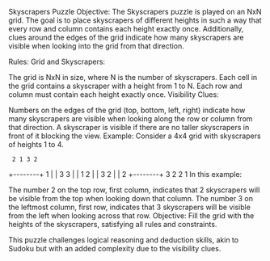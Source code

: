 Skyscrapers Puzzle
Objective:
The Skyscrapers puzzle is played on an NxN grid. The goal is to place skyscrapers of different heights in such a way that every row and column contains each height exactly once. Additionally, clues around the edges of the grid indicate how many skyscrapers are visible when looking into the grid from that direction.

Rules:
Grid and Skyscrapers:

The grid is NxN in size, where N is the number of skyscrapers.
Each cell in the grid contains a skyscraper with a height from 1 to N.
Each row and column must contain each height exactly once.
Visibility Clues:

Numbers on the edges of the grid (top, bottom, left, right) indicate how many skyscrapers are visible when looking along the row or column from that direction.
A skyscraper is visible if there are no taller skyscrapers in front of it blocking the view.
Example:
Consider a 4x4 grid with skyscrapers of heights 1 to 4.

     2 1 3 2
   +--------+
 1 |        | 3
 3 |        | 1
 2 |        | 3
 2 |        | 2
   +--------+
     3 2 2 1
In this example:

The number 2 on the top row, first column, indicates that 2 skyscrapers will be visible from the top when looking down that column.
The number 3 on the leftmost column, first row, indicates that 3 skyscrapers will be visible from the left when looking across that row.
Objective:
Fill the grid with the heights of the skyscrapers, satisfying all rules and constraints.

This puzzle challenges logical reasoning and deduction skills, akin to Sudoku but with an added complexity due to the visibility clues.






